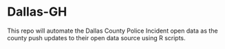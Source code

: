 # Dallas-GH

This repo will automate the Dallas County Police Incident open data as the county push updates to their open data source using 
R scripts.
